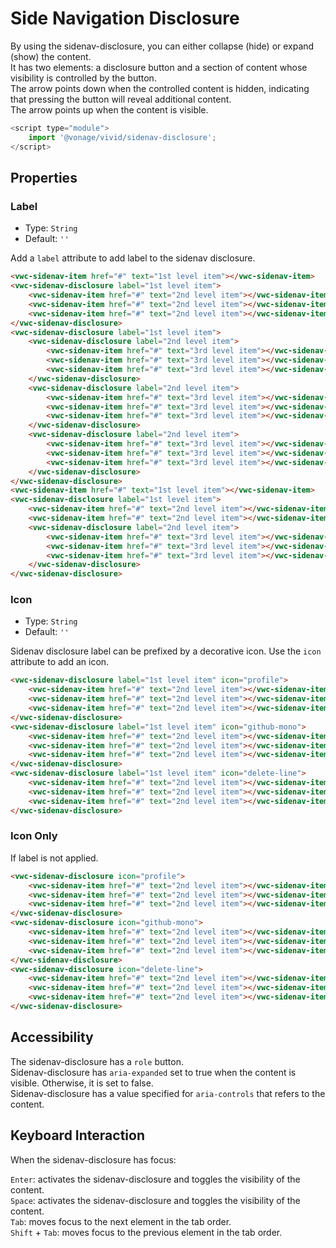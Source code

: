 # Side Navigation Disclosure

By using the sidenav-disclosure, you can either collapse (hide) or expand (show) the content.  
It has two elements: a disclosure button and a section of content whose visibility is controlled by the button.  
The arrow points down when the controlled content is hidden, indicating that pressing the button will reveal additional content.  
The arrow points up when the content is visible.


```js
<script type="module">
    import '@vonage/vivid/sidenav-disclosure';
</script>
```

## Properties

### Label

- Type: `String`
- Default: `''`

Add a `label` attribute to add label to the sidenav disclosure.

```html preview
<vwc-sidenav-item href="#" text="1st level item"></vwc-sidenav-item>
<vwc-sidenav-disclosure label="1st level item">
    <vwc-sidenav-item href="#" text="2nd level item"></vwc-sidenav-item>
    <vwc-sidenav-item href="#" text="2nd level item"></vwc-sidenav-item>
    <vwc-sidenav-item href="#" text="2nd level item"></vwc-sidenav-item>
</vwc-sidenav-disclosure>
<vwc-sidenav-disclosure label="1st level item">
    <vwc-sidenav-disclosure label="2nd level item">
        <vwc-sidenav-item href="#" text="3rd level item"></vwc-sidenav-item>
        <vwc-sidenav-item href="#" text="3rd level item"></vwc-sidenav-item>
        <vwc-sidenav-item href="#" text="3rd level item"></vwc-sidenav-item>
    </vwc-sidenav-disclosure>
    <vwc-sidenav-disclosure label="2nd level item">
        <vwc-sidenav-item href="#" text="3rd level item"></vwc-sidenav-item>
        <vwc-sidenav-item href="#" text="3rd level item"></vwc-sidenav-item>
        <vwc-sidenav-item href="#" text="3rd level item"></vwc-sidenav-item>
    </vwc-sidenav-disclosure>
    <vwc-sidenav-disclosure label="2nd level item">
        <vwc-sidenav-item href="#" text="3rd level item"></vwc-sidenav-item>
        <vwc-sidenav-item href="#" text="3rd level item"></vwc-sidenav-item>
        <vwc-sidenav-item href="#" text="3rd level item"></vwc-sidenav-item>
    </vwc-sidenav-disclosure>
</vwc-sidenav-disclosure>
<vwc-sidenav-item href="#" text="1st level item"></vwc-sidenav-item>
<vwc-sidenav-disclosure label="1st level item">
    <vwc-sidenav-item href="#" text="2nd level item"></vwc-sidenav-item>
    <vwc-sidenav-item href="#" text="2nd level item"></vwc-sidenav-item>
    <vwc-sidenav-disclosure label="2nd level item">
        <vwc-sidenav-item href="#" text="3rd level item"></vwc-sidenav-item>
        <vwc-sidenav-item href="#" text="3rd level item"></vwc-sidenav-item>
        <vwc-sidenav-item href="#" text="3rd level item"></vwc-sidenav-item>
    </vwc-sidenav-disclosure>
</vwc-sidenav-disclosure>
```

### Icon

- Type: `String`
- Default: `''`

Sidenav disclosure label can be prefixed by a decorative icon.
Use the `icon` attribute to add an icon.

```html preview
<vwc-sidenav-disclosure label="1st level item" icon="profile">
    <vwc-sidenav-item href="#" text="2nd level item"></vwc-sidenav-item>
    <vwc-sidenav-item href="#" text="2nd level item"></vwc-sidenav-item>
    <vwc-sidenav-item href="#" text="2nd level item"></vwc-sidenav-item>
</vwc-sidenav-disclosure>
<vwc-sidenav-disclosure label="1st level item" icon="github-mono">
    <vwc-sidenav-item href="#" text="2nd level item"></vwc-sidenav-item>
    <vwc-sidenav-item href="#" text="2nd level item"></vwc-sidenav-item>
    <vwc-sidenav-item href="#" text="2nd level item"></vwc-sidenav-item>
</vwc-sidenav-disclosure>
<vwc-sidenav-disclosure label="1st level item" icon="delete-line">
    <vwc-sidenav-item href="#" text="2nd level item"></vwc-sidenav-item>
    <vwc-sidenav-item href="#" text="2nd level item"></vwc-sidenav-item>
    <vwc-sidenav-item href="#" text="2nd level item"></vwc-sidenav-item>
</vwc-sidenav-disclosure>
```

### Icon Only

If label is not applied.

```html preview
<vwc-sidenav-disclosure icon="profile">
    <vwc-sidenav-item href="#" text="2nd level item"></vwc-sidenav-item>
    <vwc-sidenav-item href="#" text="2nd level item"></vwc-sidenav-item>
    <vwc-sidenav-item href="#" text="2nd level item"></vwc-sidenav-item>
</vwc-sidenav-disclosure>
<vwc-sidenav-disclosure icon="github-mono">
    <vwc-sidenav-item href="#" text="2nd level item"></vwc-sidenav-item>
    <vwc-sidenav-item href="#" text="2nd level item"></vwc-sidenav-item>
    <vwc-sidenav-item href="#" text="2nd level item"></vwc-sidenav-item>
</vwc-sidenav-disclosure>
<vwc-sidenav-disclosure icon="delete-line">
    <vwc-sidenav-item href="#" text="2nd level item"></vwc-sidenav-item>
    <vwc-sidenav-item href="#" text="2nd level item"></vwc-sidenav-item>
    <vwc-sidenav-item href="#" text="2nd level item"></vwc-sidenav-item>
</vwc-sidenav-disclosure>
```

## Accessibility

The sidenav-disclosure has a `role` button.  
Sidenav-disclosure has `aria-expanded` set to true when the content is visible. Otherwise, it is set to false.  
Sidenav-disclosure has a value specified for `aria-controls` that refers to the content.

## Keyboard Interaction

When the sidenav-disclosure has focus:

`Enter`: activates the sidenav-disclosure and toggles the visibility of the content.  
`Space`: activates the sidenav-disclosure and toggles the visibility of the content.  
`Tab`: moves focus to the next element in the tab order.  
`Shift` + `Tab`: moves focus to the previous element in the tab order.  
